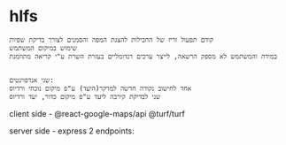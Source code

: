 # hlfs


    קודם תפעול זריז של החבילות להצגת המפה והסמנים לצורך בדיקת שפיות
    שימוש במיקום המשתמש
    במידה והמשתמש לא מספק הרשאה, לייצר ערכים רנדומליים בעזרת השרת ע"י קריאה מתוזמנת

    
    שני אנדפוינטים:
    אחד לחישוב נקודה חדשה למרקר(היעד) ע"פ מיקום נוכחי ורדיוס
    שני לבדיקת קירבה ליעד ע"פ מיקום כדור, יעד ורדיוס

client side - 
    @react-google-maps/api
    @turf/turf


server side - 
    express
        2 endpoints:
